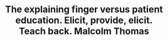 ---
area: Communication Skills, calgary-cambridge-model
category: 26 - Calgary Cambridge Workshop
title: The explaining finger versus patient education. Elicit, provide, elicit. Teach back. Malcolm Thomas
description: The explaining finger versus patient education. Elicit, provide, elicit. Teach back. Malcolm Thomas
audio: /assets/audio/26 - Calgary Cambridge Workshop - The explaining finger versus patient education. Elicit, provide, elicit. Teach back. Malcolm Thomas - MQ.mp3
article: /assets/publication/Explanations.pdf
www: 
keywords: Calgary, Cambridge, Model, elicit, provide
youtube: 
soundcloud: 
---